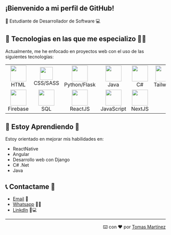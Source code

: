     
## ¡Bienvenido a mi perfil de GitHub! 
📒 Estudiante de Desarrollador de Software 💻


## 📝 Tecnologias en las que me especializo 👨‍💻 

Actualmente, me he enfocado en proyectos web con el uso de las siguientes tecnologías:
<div align='center'>
<table>
    <tbody>
        <tr>
            <td align="center" width="60">
                <img src="https://www.w3.org/html/logo/downloads/HTML5_Logo_512.png" width="50" height="auto">  <br>HTML 
            </td>
            <td align="center" width="60">
                <img src="https://upload.wikimedia.org/wikipedia/commons/d/d5/CSS3_logo_and_wordmark.svg" width="40" height="auto"><br>CSS/SASS
            </td>
            <td align="center" width="60">
                <img src="https://upload.wikimedia.org/wikipedia/commons/thumb/c/c3/Python-logo-notext.svg/1200px-Python-logo-notext.svg.png" width="50" height="auto">  <br>Python/Flask 
            </td>
            <td align="center" width="60">
                <img src="https://cdn-icons-png.flaticon.com/512/226/226777.png" width="50" height="auto"> <br>Java
            </td>
            <td align="center" width="60">
                <img src="https://www.javacodegeeks.com/wp-content/uploads/2024/01/pngegg-1-1.png" width="50" height="auto"> <br>C#
            </td>
            <td align="center" width="60">
                <img src="https://seeklogo.com/images/T/tailwind-css-logo-5AD4175897-seeklogo.com.png" width="50" height="auto"> <br>Tailwind
            </td>
        </tr>
        <tr>
            <td align="center" width="60">
                <img src="https://www.gstatic.com/devrel-devsite/prod/v8710cb4731a368cb758d972abd8e9129d9a2b5cf087d107be78174bbc0c595e6/firebase/images/touchicon-180.png" width="50" height="auto"> <br>Firebase 
            </td>
            <td align="center" width="60">
                <img src="https://upload.wikimedia.org/wikipedia/commons/2/29/Postgresql_elephant.svg" width="50" height="auto"><br>SQL
            </td>
            <td align="center" width="60">
                <img src="https://upload.wikimedia.org/wikipedia/commons/a/a7/React-icon.svg" width="50" height="auto"> <br>ReactJS
            </td>
            <td align="center" width="60">
                <img src="https://upload.wikimedia.org/wikipedia/commons/9/99/Unofficial_JavaScript_logo_2.svg" width="50" height="auto"><br>JavaScript
            </td>
            <td align="center" width="60">
                <img src="https://static-00.iconduck.com/assets.00/nextjs-icon-512x512-wbsw4aug.png" width="50" height="auto"> <br>NextJS
            </td>
        </tr>
    </tbody>
</table>

</div>

## 🌱 Estoy Aprendiendo 🌱

Estoy orientado en mejorar mis habilidades en:

- ReactNative
- Angular
- Desarrollo web con Django
- C# .Net
- Java

## 📞 Contactame 📲

* [Email](mailto:tomas_martinez14@hotmail.com) 📧
* [Whatsapp](https://wa.me/528116700635) 📱💬
* [LinkdIn](https://www.linkedin.com/in/tom%C3%A1s-mart%C3%ADnez-a4470b132/) 👥💻


---
<div align="right">
    ⌨️ con ❤️ por <a href="https://github.com/Tomasxwav">Tomas Martínez</a> 
</div>

